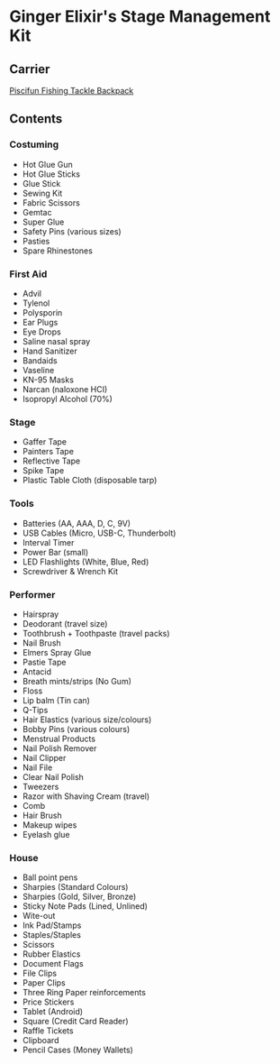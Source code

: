 # Ginger Elixir's Stage Management Kit

## Carrier

[Piscifun Fishing Tackle Backpack](https://www.piscifun.com/collections/tackle-bags/products/piscifun-fishing-tackle-backpack-large-waterproof-tackle-bag-storage-4-trays-tackle-box-and-protective-rain-cover)

## Contents

### Costuming

* Hot Glue Gun
* Hot Glue Sticks
* Glue Stick
* Sewing Kit
* Fabric Scissors
* Gemtac
* Super Glue
* Safety Pins (various sizes)
* Pasties
* Spare Rhinestones

### First Aid

* Advil
* Tylenol
* Polysporin
* Ear Plugs
* Eye Drops
* Saline nasal spray
* Hand Sanitizer
* Bandaids
* Vaseline
* KN-95 Masks
* Narcan (naloxone HCI)
* Isopropyl Alcohol (70%)

### Stage

* Gaffer Tape
* Painters Tape
* Reflective Tape
* Spike Tape
* Plastic Table Cloth (disposable tarp)

### Tools

* Batteries (AA, AAA, D, C, 9V)
* USB Cables (Micro, USB-C, Thunderbolt)
* Interval Timer
* Power Bar (small)
* LED Flashlights (White, Blue, Red)
* Screwdriver & Wrench Kit

### Performer

* Hairspray
* Deodorant (travel size)
* Toothbrush + Toothpaste (travel packs)
* Nail Brush
* Elmers Spray Glue
* Pastie Tape
* Antacid
* Breath mints/strips (No Gum)
* Floss
* Lip balm (Tin can)
* Q-Tips
* Hair Elastics (various size/colours)
* Bobby Pins (various colours)
* Menstrual Products
* Nail Polish Remover
* Nail Clipper
* Nail File
* Clear Nail Polish
* Tweezers
* Razor with Shaving Cream (travel)
* Comb
* Hair Brush
* Makeup wipes
* Eyelash glue

### House

* Ball point pens
* Sharpies (Standard Colours)
* Sharpies (Gold, Silver, Bronze)
* Sticky Note Pads (Lined, Unlined)
* Wite-out
* Ink Pad/Stamps
* Staples/Staples
* Scissors
* Rubber Elastics
* Document Flags
* File Clips
* Paper Clips
* Three Ring Paper reinforcements
* Price Stickers
* Tablet (Android)
* Square (Credit Card Reader)
* Raffle Tickets
* Clipboard
* Pencil Cases (Money Wallets)
